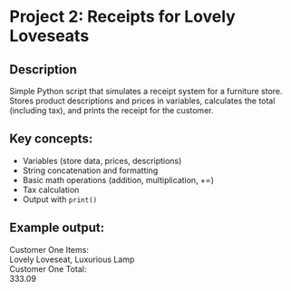 # Project 2: Receipts for Lovely Loveseats

## Description
Simple Python script that simulates a receipt system for a furniture store.  
Stores product descriptions and prices in variables, calculates the total (including tax), and prints the receipt for the customer.

## Key concepts:
- Variables (store data, prices, descriptions)
- String concatenation and formatting
- Basic math operations (addition, multiplication, +=)
- Tax calculation
- Output with `print()`

## Example output:
Customer One Items:  
Lovely Loveseat, Luxurious Lamp  
Customer One Total:  
333.09
